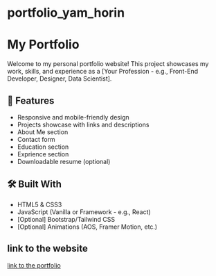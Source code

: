 # portfolio_yam_horin

# My Portfolio

Welcome to my personal portfolio website! This project showcases my work, skills, and experience as a [Your Profession - e.g., Front-End Developer, Designer, Data Scientist].

## 🚀 Features

- Responsive and mobile-friendly design
- Projects showcase with links and descriptions
- About Me section
- Contact form
- Education section
- Exprience section
- Downloadable resume (optional)

## 🛠️ Built With

- HTML5 & CSS3
- JavaScript (Vanilla or Framework - e.g., React)
- [Optional] Bootstrap/Tailwind CSS
- [Optional] Animations (AOS, Framer Motion, etc.)
## link to the website 
<a href="https://yamhorin.github.io/portfolio_yam_horin/">link to the portfolio</a>
